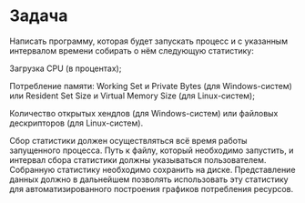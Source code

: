 # Задача
 Написать программу, которая будет запускать процесс и с указанным интервалом времени собирать о нём следующую статистику:
 
 Загрузка CPU (в процентах);
 
 Потребление памяти: Working Set и Private Bytes (для Windows-систем) или Resident Set Size и Virtual Memory Size (для Linux-систем);
 
 Количество открытых хендлов (для Windows-систем) или файловых дескрипторов (для Linux-систем).
 
 Сбор статистики должен осуществляться всё время работы запущенного процесса. Путь к файлу, который необходимо запустить, и интервал сбора статистики должны указываться пользователем. Собранную статистику необходимо сохранить на диске. Представление данных должно в дальнейшем позволять использовать эту статистику для автоматизированного построения графиков потребления ресурсов.
